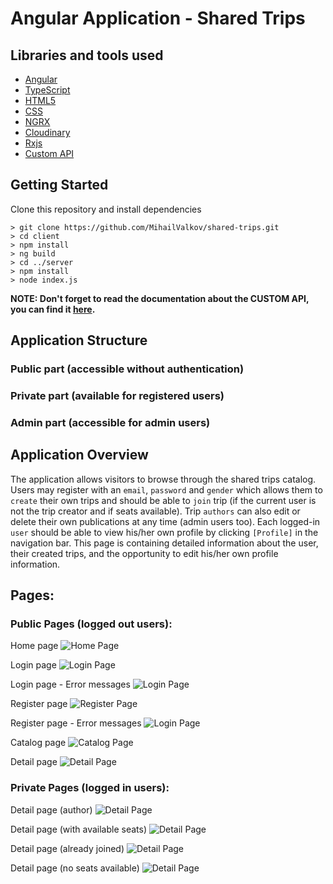 # Angular Application - Shared Trips

## Libraries and tools used
- [Angular](https://angular.io/)
- [TypeScript](https://www.typescriptlang.org/)
- [HTML5](https://developer.mozilla.org/en-US/docs/Glossary/HTML5)
- [CSS](https://developer.mozilla.org/en-US/docs/Web/CSS)
- [NGRX](https://ngrx.io/guide/store)
- [Cloudinary](https://cloudinary.com/)
- [Rxjs](https://rxjs.dev/guide/overview)
- [Custom API](https://github.com/MihailValkov/shared-trips/blob/main/server/readMe.md)


## Getting Started
Clone this repository and install dependencies
```
> git clone https://github.com/MihailValkov/shared-trips.git
> cd client
> npm install
> ng build
> cd ../server
> npm install
> node index.js
```
**NOTE: Don't forget to read the documentation about the CUSTOM API, you can find it [here](https://github.com/MihailValkov/shared-trips/blob/main/server/readMe.md).**

## Application Structure

### Public part (accessible without authentication)
### Private part (available for registered users)
### Admin part (accessible for admin users)


## Application Overview
The application allows visitors to browse through the shared trips catalog. Users may register with an `email`, `password` and `gender` which allows them to `create` their own trips and should be able to `join` trip (if the current user is not the trip creator and if seats available). Trip `authors` can also edit or delete their own publications at any time (admin users too). Each logged-in `user` should be able to view his/her own profile by clicking `[Profile]` in the navigation bar. 
This page is containing detailed information about the user, their created trips, and the opportunity to edit his/her own profile information.

## Pages:

### Public Pages (logged out users):

Home page
![Home Page](https://raw.githubusercontent.com/MihailValkov/shared-trips/main/images/Home.png)

Login page
![Login Page](https://raw.githubusercontent.com/MihailValkov/shared-trips/main/images/Login.png)

Login page - Error messages
![Login Page](https://raw.githubusercontent.com/MihailValkov/shared-trips/main/images/Login-error.png)

Register page
![Register Page](https://raw.githubusercontent.com/MihailValkov/shared-trips/main/images/Register.png)

Register page - Error messages
![Login Page](https://raw.githubusercontent.com/MihailValkov/shared-trips/main/images/Register-error.png)

Catalog page
![Catalog Page](https://raw.githubusercontent.com/MihailValkov/shared-trips/main/images/Catalog.png)

Detail page
![Detail Page](https://raw.githubusercontent.com/MihailValkov/shared-trips/main/images/Detail-guest.png)

### Private Pages (logged in users):

Detail page (author)
![Detail Page](https://raw.githubusercontent.com/MihailValkov/shared-trips/main/images/Detail-author.png)

Detail page (with available seats)
![Detail Page](https://raw.githubusercontent.com/MihailValkov/shared-trips/main/images/Detail-user-available-seats.png)

Detail page (already joined)
![Detail Page](https://raw.githubusercontent.com/MihailValkov/shared-trips/main/images/Detail-user-joined.png)

Detail page (no seats available)
![Detail Page](https://raw.githubusercontent.com/MihailValkov/shared-trips/main/images/Detail-user-no-available-seats.png)




